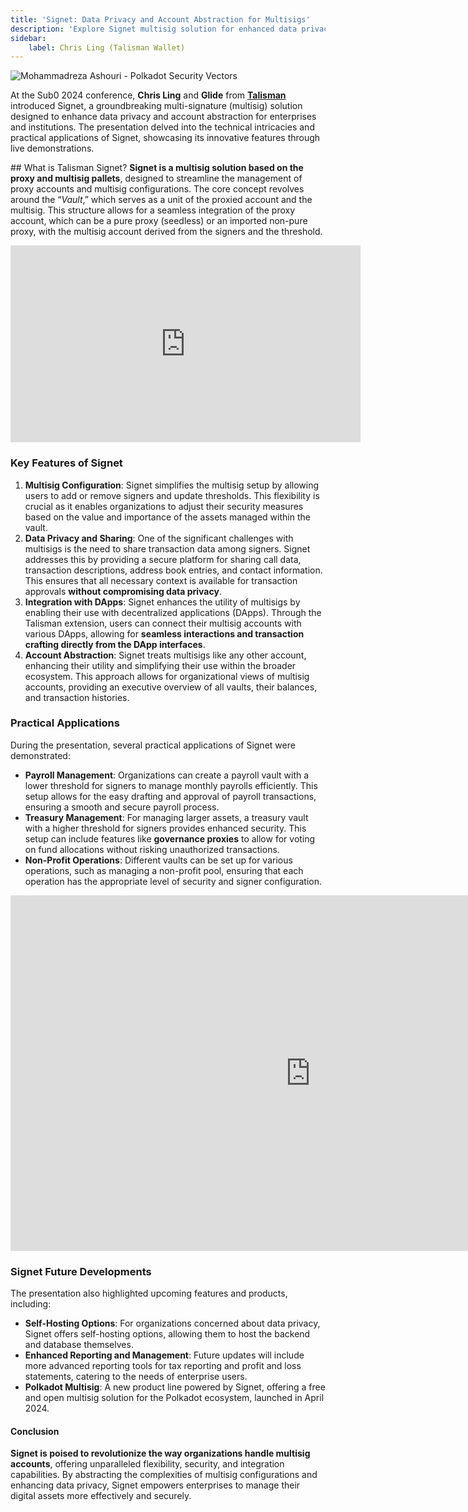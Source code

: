 ```yaml
---
title: 'Signet: Data Privacy and Account Abstraction for Multisigs'
description: 'Explore Signet multisig solution for enhanced data privacy and account abstraction, introduced by Talisman at Sub0 2024.'
sidebar:
    label: Chris Ling (Talisman Wallet)
---
```


![Mohammadreza Ashouri - Polkadot Security Vectors](/src/assets/sub0-2024/mohammadreza-sub0.webp)

At the Sub0 2024 conference, **Chris Ling** and **Glide** from [**Talisman**](https://dablock.com/dapps/talisman-wallet/) introduced Signet, a groundbreaking multi-signature (multisig) solution designed to enhance data privacy and account abstraction for enterprises and institutions. The presentation delved into the technical intricacies and practical applications of Signet, showcasing its innovative features through live demonstrations.

## What is Talisman Signet?
**Signet is a multisig solution based on the proxy and multisig pallets**, designed to streamline the management of proxy accounts and multisig configurations. The core concept revolves around the “*Vault*,” which serves as a unit of the proxied account and the multisig. This structure allows for a seamless integration of the proxy account, which can be a pure proxy (seedless) or an imported non-pure proxy, with the multisig account derived from the signers and the threshold.

<iframe allowfullscreen="allowfullscreen" frameborder="0" height="315" src="https://www.youtube.com/embed/amCegXTK_xA?si=10itTZWyM1cM6sOd" title="YouTube video player" width="560"></iframe>

### Key Features of Signet
1. **Multisig Configuration**: Signet simplifies the multisig setup by allowing users to add or remove signers and update thresholds. This flexibility is crucial as it enables organizations to adjust their security measures based on the value and importance of the assets managed within the vault.
2. **Data Privacy and Sharing**: One of the significant challenges with multisigs is the need to share transaction data among signers. Signet addresses this by providing a secure platform for sharing call data, transaction descriptions, address book entries, and contact information. This ensures that all necessary context is available for transaction approvals **without compromising data privacy**.
3. **Integration with DApps**: Signet enhances the utility of multisigs by enabling their use with decentralized applications (DApps). Through the Talisman extension, users can connect their multisig accounts with various DApps, allowing for **seamless interactions and transaction crafting directly from the DApp interfaces**.
4. **Account Abstraction**: Signet treats multisigs like any other account, enhancing their utility and simplifying their use within the broader ecosystem. This approach allows for organizational views of multisig accounts, providing an executive overview of all vaults, their balances, and transaction histories.

### Practical Applications
During the presentation, several practical applications of Signet were demonstrated:
- **Payroll Management**: Organizations can create a payroll vault with a lower threshold for signers to manage monthly payrolls efficiently. This setup allows for the easy drafting and approval of payroll transactions, ensuring a smooth and secure payroll process.
- **Treasury Management**: For managing larger assets, a treasury vault with a higher threshold for signers provides enhanced security. This setup can include features like **governance proxies** to allow for voting on fund allocations without risking unauthorized transactions.
- **Non-Profit Operations**: Different vaults can be set up for various operations, such as managing a non-profit pool, ensuring that each operation has the appropriate level of security and signer configuration.

<iframe allowfullscreen="allowfullscreen" frameborder="0" height="569" src="https://docs.google.com/presentation/d/e/2PACX-1vR_H6J9VqYHrXZpb3-JE7U41SktEVPOxYWcpD0pR0cky5qIMRO5bdw0J2c-m7JXmpjvK3dCWyoqusYp/embed?start=false&loop=false&delayms=60000" width="960"></iframe>

### Signet Future Developments
The presentation also highlighted upcoming features and products, including:
- **Self-Hosting Options**: For organizations concerned about data privacy, Signet offers self-hosting options, allowing them to host the backend and database themselves.
- **Enhanced Reporting and Management**: Future updates will include more advanced reporting tools for tax reporting and profit and loss statements, catering to the needs of enterprise users.
- **Polkadot Multisig**: A new product line powered by Signet, offering a free and open multisig solution for the Polkadot ecosystem, launched in April 2024.

#### Conclusion
**Signet is poised to revolutionize the way organizations handle multisig accounts**, offering unparalleled flexibility, security, and integration capabilities. By abstracting the complexities of multisig configurations and enhancing data privacy, Signet empowers enterprises to manage their digital assets more effectively and securely.